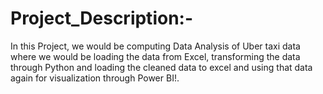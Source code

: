 # Project_Description:-
In this Project, we would be computing Data Analysis of Uber taxi data where we would be loading the data from Excel, transforming the data through Python and loading the cleaned data to excel and using that data again for visualization through Power BI!.
